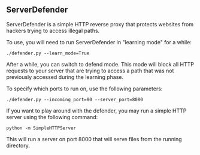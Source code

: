 ServerDefender
--------------

ServerDefender is a simple HTTP reverse proxy that protects websites from hackers trying to access illegal paths.

To use, you will need to run ServerDefender in "learning mode" for a while:

    ./defender.py --learn_mode=True

After a while, you can switch to defend mode. This mode will block all HTTP requests to your server that are
trying to access a path that was not previously accessed during the learning phase.

To specify which ports to run on, use the following parameters:

    ./defender.py --incoming_port=80 --server_port=8080

If you want to play around with the defender, you may run a simple HTTP server using the following command:

    python -m SimpleHTTPServer

This will run a server on port 8000 that will serve files from the running directory.
